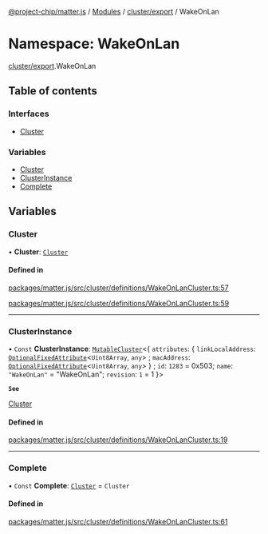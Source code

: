 [@project-chip/matter.js](../README.md) / [Modules](../modules.md) / [cluster/export](cluster_export.md) / WakeOnLan

# Namespace: WakeOnLan

[cluster/export](cluster_export.md).WakeOnLan

## Table of contents

### Interfaces

- [Cluster](../interfaces/cluster_export.WakeOnLan.Cluster.md)

### Variables

- [Cluster](cluster_export.WakeOnLan.md#cluster)
- [ClusterInstance](cluster_export.WakeOnLan.md#clusterinstance)
- [Complete](cluster_export.WakeOnLan.md#complete)

## Variables

### Cluster

• **Cluster**: [`Cluster`](../interfaces/cluster_export.WakeOnLan.Cluster.md)

#### Defined in

[packages/matter.js/src/cluster/definitions/WakeOnLanCluster.ts:57](https://github.com/project-chip/matter.js/blob/558e12c94a201592c28c7bc0743705360b3e5ca6/packages/matter.js/src/cluster/definitions/WakeOnLanCluster.ts#L57)

[packages/matter.js/src/cluster/definitions/WakeOnLanCluster.ts:59](https://github.com/project-chip/matter.js/blob/558e12c94a201592c28c7bc0743705360b3e5ca6/packages/matter.js/src/cluster/definitions/WakeOnLanCluster.ts#L59)

___

### ClusterInstance

• `Const` **ClusterInstance**: [`MutableCluster`](../interfaces/cluster_export.MutableCluster-1.md)\<\{ `attributes`: \{ `linkLocalAddress`: [`OptionalFixedAttribute`](../interfaces/cluster_export.OptionalFixedAttribute.md)\<`Uint8Array`, `any`\> ; `macAddress`: [`OptionalFixedAttribute`](../interfaces/cluster_export.OptionalFixedAttribute.md)\<`Uint8Array`, `any`\>  } ; `id`: ``1283`` = 0x503; `name`: ``"WakeOnLan"`` = "WakeOnLan"; `revision`: ``1`` = 1 }\>

**`See`**

[Cluster](cluster_export.WakeOnLan.md#cluster)

#### Defined in

[packages/matter.js/src/cluster/definitions/WakeOnLanCluster.ts:19](https://github.com/project-chip/matter.js/blob/558e12c94a201592c28c7bc0743705360b3e5ca6/packages/matter.js/src/cluster/definitions/WakeOnLanCluster.ts#L19)

___

### Complete

• `Const` **Complete**: [`Cluster`](../interfaces/cluster_export.WakeOnLan.Cluster.md) = `Cluster`

#### Defined in

[packages/matter.js/src/cluster/definitions/WakeOnLanCluster.ts:61](https://github.com/project-chip/matter.js/blob/558e12c94a201592c28c7bc0743705360b3e5ca6/packages/matter.js/src/cluster/definitions/WakeOnLanCluster.ts#L61)
